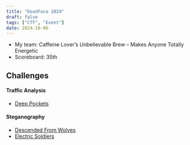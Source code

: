 ```yaml
---
title: "DeadFace 2024"
draft: false
tags: ["CTF", "Event"]
date: 2024-10-06
---
```


- My team: Caffeine Lover’s Unbelievable Brew – Makes Anyone Totally Energetic
- Scoreboard: 35th 

## Challenges

#### Traffic Analysis
- [Deep Pockets](/writeups/deadface2024/deeppockets/)

#### Steganography
- [Descended From Wolves](/writeups/deadface2024/descendedfromwolves/)
- [Electric Soldiers](/writeups/deadface2024/electricsoldiers/)
